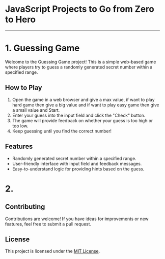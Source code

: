 # JavaScript Projects to Go from Zero to Hero

---------------

# 1. Guessing Game

Welcome to the Guessing Game project! This is a simple web-based game where players try to guess a randomly generated secret number within a specified range.

## How to Play

1. Open the game in a web browser and give a max value, if want to play hard game then give a big value and if want to play easy game then give a small value and Start.
2. Enter your guess into the input field and click the "Check" button.
3. The game will provide feedback on whether your guess is too high or too low.
4. Keep guessing until you find the correct number!

## Features

- Randomly generated secret number within a specified range.
- User-friendly interface with input field and feedback messages.
- Easy-to-understand logic for providing hints based on the guess.


# 2. 


## Contributing

Contributions are welcome! If you have ideas for improvements or new features, feel free to submit a pull request.

## License

This project is licensed under the [MIT License](LICENSE).

